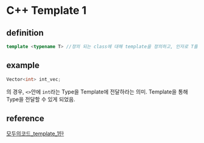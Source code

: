 # C++ Template 1
## definition
```c++
template <typename T> //정의 되는 class에 대해 template을 정의하고, 인자로 T를 받게 되고, T는 반드시 어떠한 타입의 이름을 명시. 
```

## example
```c++
Vector<int> int_vec;
```
의 경우, `<>`안에 `int`라는 Type을 Template에 전달하라는 의미. 
Template을 통해 Type을 전달할 수 있게 되었음. 

## reference 
[모두의코드_template_1탄](https://modoocode.com/219 "template_1")  
